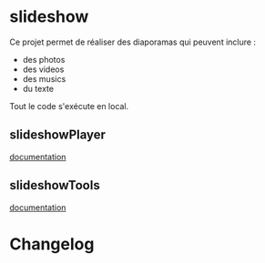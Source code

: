 # slideshow

Ce projet permet de réaliser des diaporamas qui peuvent inclure : 
- des photos
- des videos
- des musics
- du texte

Tout le code s'exécute en local.


## slideshowPlayer

[documentation ](documentation/slideshowPlayer.md)

## slideshowTools

[documentation ](documentation/slideshowTools.md)

# Changelog
